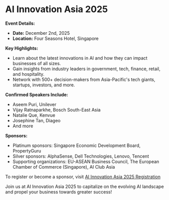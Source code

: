 # AI Innovation Asia 2025

**Event Details:**
- **Date:** December 2nd, 2025
- **Location:** Four Seasons Hotel, Singapore

**Key Highlights:**
- Learn about the latest innovations in AI and how they can impact businesses of all sizes.
- Gain insights from industry leaders in government, tech, finance, retail, and hospitality.
- Network with 500+ decision-makers from Asia-Pacific's tech giants, startups, investors, and more.

**Confirmed Speakers Include:**
- Aseem Puri, Unilever
- Vijay Ratnaparkhe, Bosch South-East Asia
- Natalie Que, Kenvue
- Josephine Tan, Diageo
- And more

**Sponsors:**
- Platinum sponsors: Singapore Economic Development Board, PropertyGuru
- Silver sponsors: AlphaSense, Dell Technologies, Lenovo, Tencent
- Supporting organizations: EU-ASEAN Business Council, The European Chamber of Commerce (Singapore), AI Club Asia

To register or become a sponsor, visit [AI Innovation Asia 2025 Registration](https://events.economist.com/ai-innovation-asia/)

Join us at AI Innovation Asia 2025 to capitalize on the evolving AI landscape and propel your business towards greater success!